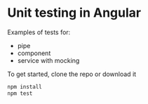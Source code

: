 # Unit testing in Angular

Examples of tests for:
- pipe
- component
- service with mocking

To get started, clone the repo or download it

```sh
npm install
npm test
```
